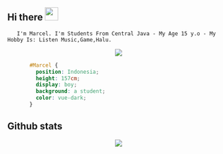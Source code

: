 ## Hi there <img src="https://github.com/alfianandaa/alfianandaa/raw/master/assets/wave1.gif" width="30" height="30">
       I'm Marcel. I'm Students From Central Java - My Age 15 y.o - My Hobby Is: Listen Music,Game,Halu.

<p align="center">
<a href="https://www.mrclfd.tk/">
  <img align="center" src="https://github-readme-stats.vercel.app/api/pin/?username=kenzmobal&repo=mrclfd.tk&theme=default" />
</a>

```css
       #Marcel { 
         position: Indonesia; 
         height: 157cm; 
         display: boy; 
         background: a student; 
         color: vue-dark;
       }
```

## Github stats
<p align="center">
<img align="center" src="https://github-readme-stats.vercel.app/api?username=kenzmobal&&show_icons=true&&custom_title=@mrclfd Github Stats&&theme=vue-dark" />
